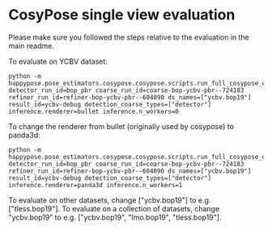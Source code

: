 # CosyPose single view evaluation

Please make sure you followed the steps relative to the evaluation in the main readme.

To evaluate on YCBV dataset:

```
python -m happypose.pose_estimators.cosypose.cosypose.scripts.run_full_cosypose_eval_new detector_run_id=bop_pbr coarse_run_id=coarse-bop-ycbv-pbr--724183 refiner_run_id=refiner-bop-ycbv-pbr--604090 ds_names=["ycbv.bop19"] result_id=ycbv-debug detection_coarse_types=["detector"] inference.renderer=bullet inference.n_workers=0
```

To change the renderer from bullet (originally used by cosypose) to panda3d:
```
python -m happypose.pose_estimators.cosypose.cosypose.scripts.run_full_cosypose_eval_new detector_run_id=bop_pbr coarse_run_id=coarse-bop-ycbv-pbr--724183 refiner_run_id=refiner-bop-ycbv-pbr--604090 ds_names=["ycbv.bop19"] result_id=ycbv-debug detection_coarse_types=["detector"] inference.renderer=panda3d inference.n_workers=1
```

To evaluate on other datasets, change ["ycbv.bop19"] to e.g. ["tless.bop19"].
To evaluate on a collection of datasets, change "ycbv.bop19" to e.g. ["ycbv.bop19", "lmo.bop19", "tless.bop19"].
